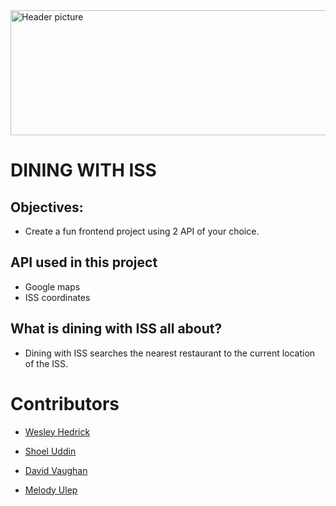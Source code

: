 
<img src="https://github.com/wesleyhedrick/Dining-With-The-ISS/blob/master/Images/readme.jpg" width="800" height="200" alt="Header picture" />


# DINING WITH ISS

## Objectives:

-   Create a fun frontend project using 2 API of your choice.

## API used in this project

-   Google maps
-   ISS coordinates

## What is dining with ISS all about?

-   Dining with ISS searches the nearest restaurant to the current location of the ISS.

# Contributors

- <a href="https://github.com/wesleyhedrick">Wesley Hedrick</a>

- <a href="https://github.com/shoel-uddin">Shoel Uddin</a> 

- <a href="https://github.com/davidvaughan86">David Vaughan</a> 

- <a href="https://github.com/mculep">Melody Ulep</a> 
